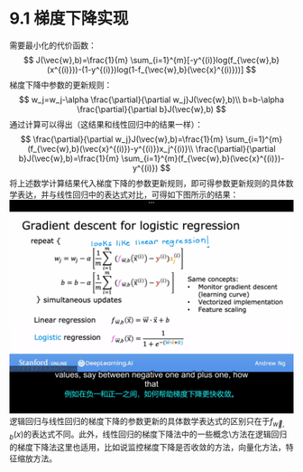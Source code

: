 # 9.1 梯度下降实现
需要最小化的代价函数：
$$
J(\vec{w},b)=\frac{1}{m} \sum_{i=1}^{m}[-y^{(i)}log(f_{\vec{w},b}(x^{(i)}))-(1-y^{(i)})log(1-f_{\vec{w},b}(\vec{x}^{(i)}))]
$$
梯度下降中参数的更新规则：
$$
w_j=w_j-\alpha \frac{\partial}{\partial w_j}J(\vec{w},b)\\
b=b-\alpha \frac{\partial}{\partial b}J(\vec{w},b)
$$
通过计算可以得出（这结果和线性回归中的结果一样）：
$$
\frac{\partial}{\partial w_j}J(\vec{w},b)=\frac{1}{m} \sum_{i=1}^{m}(f_{\vec{w},b}(\vec{x}^{(i)})-y^{(i)})x_j^{(i)}\\
\frac{\partial}{\partial b}J(\vec{w},b)=\frac{1}{m} \sum_{i=1}^{m}(f_{\vec{w},b}(\vec{x}^{(i)})-y^{(i)})
$$
将上述数学计算结果代入梯度下降的参数更新规则，即可得参数更新规则的具体数学表达，并与线性回归中的表达式对比，可得如下图所示的结果：
![alt text](6bacd34658107e403c11ed0880b86f7.png)
逻辑回归与线性回归的梯度下降的参数更新的具体数学表达式的区别只在于$f_{\vec{w},b}(x)$的表达式不同。此外，线性回归的梯度下降法中的一些概念\方法在逻辑回归的梯度下降法这里也适用，比如说监控梯度下降是否收敛的方法，向量化方法，特征缩放方法。
